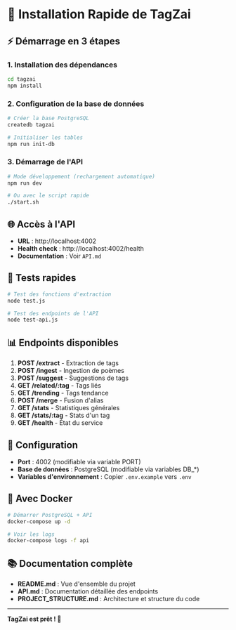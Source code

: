 # 🚀 Installation Rapide de TagZai

## ⚡ Démarrage en 3 étapes

### 1. Installation des dépendances
```bash
cd tagzai
npm install
```

### 2. Configuration de la base de données
```bash
# Créer la base PostgreSQL
createdb tagzai

# Initialiser les tables
npm run init-db
```

### 3. Démarrage de l'API
```bash
# Mode développement (rechargement automatique)
npm run dev

# Ou avec le script rapide
./start.sh
```

## 🌐 Accès à l'API
- **URL** : http://localhost:4002
- **Health check** : http://localhost:4002/health
- **Documentation** : Voir `API.md`

## 🧪 Tests rapides
```bash
# Test des fonctions d'extraction
node test.js

# Test des endpoints de l'API
node test-api.js
```

## 📊 Endpoints disponibles
1. **POST /extract** - Extraction de tags
2. **POST /ingest** - Ingestion de poèmes  
3. **POST /suggest** - Suggestions de tags
4. **GET /related/:tag** - Tags liés
5. **GET /trending** - Tags tendance
6. **POST /merge** - Fusion d'alias
7. **GET /stats** - Statistiques générales
8. **GET /stats/:tag** - Stats d'un tag
9. **GET /health** - État du service

## 🔧 Configuration
- **Port** : 4002 (modifiable via variable PORT)
- **Base de données** : PostgreSQL (modifiable via variables DB_*)
- **Variables d'environnement** : Copier `.env.example` vers `.env`

## 🐳 Avec Docker
```bash
# Démarrer PostgreSQL + API
docker-compose up -d

# Voir les logs
docker-compose logs -f api
```

## 📚 Documentation complète
- **README.md** : Vue d'ensemble du projet
- **API.md** : Documentation détaillée des endpoints
- **PROJECT_STRUCTURE.md** : Architecture et structure du code

---

**TagZai est prêt ! 🎉**